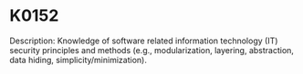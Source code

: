 # K0152
Description: Knowledge of software related information technology (IT) security principles and methods (e.g., modularization, layering, abstraction, data hiding, simplicity/minimization).
